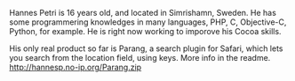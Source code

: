 

Hannes Petri is 16 years old, and located in Simrishamn, Sweden. He has some programmering knowledges in many languages, PHP, C, Objective-C, Python, for example. He is right now working to imporove his Cocoa skills.

His only real product so far is Parang, a search plugin for Safari, which lets you search from the location field, using keys. More info in the readme.
http://hannesp.no-ip.org/Parang.zip